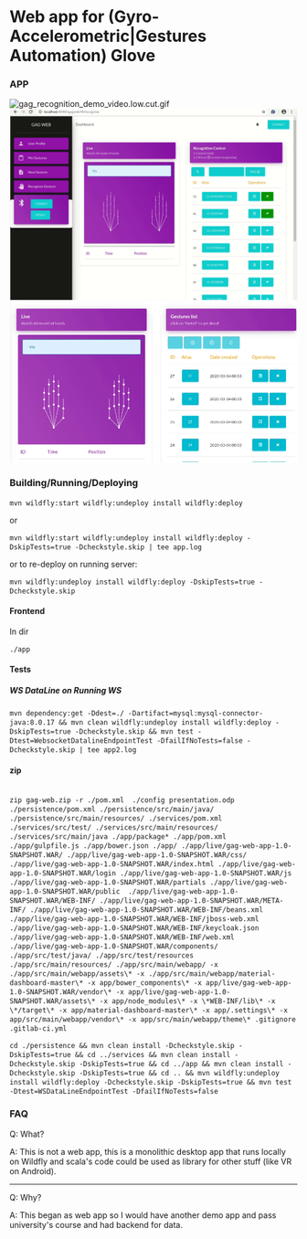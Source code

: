 # Web app for (Gyro-Accelerometric|Gestures Automation) Glove

### APP

![gag_recognition_demo_video.low.cut.gif](./docu/gag_recognition_demo_video.low.cut.gif)
![GAG_vis_2020-06-01_00-01.gif](./docu/GAG_vis_2020-06-01_00-01.gif)
![gag_visualization_2020-03-06_18-54.gif](./docu/gag_visualization_2020-03-06_18-54.gif)


### Building/Running/Deploying

```
mvn wildfly:start wildfly:undeploy install wildfly:deploy
```

or

```
mvn wildfly:start wildfly:undeploy install wildfly:deploy -DskipTests=true -Dcheckstyle.skip | tee app.log
```

or to re-deploy on running server:

```
mvn wildfly:undeploy install wildfly:deploy -DskipTests=true -Dcheckstyle.skip 
```

#### Frontend 

In dir 
```
./app
```

#### Tests

##### WS DataLine on Running WS

```
mvn dependency:get -Ddest=./ -Dartifact=mysql:mysql-connector-java:8.0.17 && mvn clean wildfly:undeploy install wildfly:deploy -DskipTests=true -Dcheckstyle.skip && mvn test -Dtest=WebsocketDatalineEndpointTest -DfailIfNoTests=false -Dcheckstyle.skip | tee app2.log
```

#### zip 

```

zip gag-web.zip -r ./pom.xml  ./config presentation.odp ./persistence/pom.xml ./persistence/src/main/java/ ./persistence/src/main/resources/ ./services/pom.xml ./services/src/test/ ./services/src/main/resources/ ./services/src/main/java ./app/package* ./app/pom.xml ./app/gulpfile.js ./app/bower.json ./app/ ./app/live/gag-web-app-1.0-SNAPSHOT.WAR/ ./app/live/gag-web-app-1.0-SNAPSHOT.WAR/css/ ./app/live/gag-web-app-1.0-SNAPSHOT.WAR/index.html ./app/live/gag-web-app-1.0-SNAPSHOT.WAR/login ./app/live/gag-web-app-1.0-SNAPSHOT.WAR/js ./app/live/gag-web-app-1.0-SNAPSHOT.WAR/partials ./app/live/gag-web-app-1.0-SNAPSHOT.WAR/public  ./app/live/gag-web-app-1.0-SNAPSHOT.WAR/WEB-INF/ ./app/live/gag-web-app-1.0-SNAPSHOT.WAR/META-INF/ ./app/live/gag-web-app-1.0-SNAPSHOT.WAR/WEB-INF/beans.xml ./app/live/gag-web-app-1.0-SNAPSHOT.WAR/WEB-INF/jboss-web.xml ./app/live/gag-web-app-1.0-SNAPSHOT.WAR/WEB-INF/keycloak.json ./app/live/gag-web-app-1.0-SNAPSHOT.WAR/WEB-INF/web.xml ./app/live/gag-web-app-1.0-SNAPSHOT.WAR/components/ ./app/src/test/java/ ./app/src/test/resources ./app/src/main/resources/ ./app/src/main/webapp/ -x ./app/src/main/webapp/assets\* -x ./app/src/main/webapp/material-dashboard-master\* -x app/bower_components\* -x app/live/gag-web-app-1.0-SNAPSHOT.WAR/vendor\* -x app/live/gag-web-app-1.0-SNAPSHOT.WAR/assets\* -x app/node_modules\* -x \*WEB-INF/lib\* -x \*/target\* -x app/material-dashboard-master\* -x app/.settings\* -x app/src/main/webapp/vendor\* -x app/src/main/webapp/theme\* .gitignore .gitlab-ci.yml

```


```
cd ./persistence && mvn clean install -Dcheckstyle.skip -DskipTests=true && cd ../services && mvn clean install -Dcheckstyle.skip -DskipTests=true && cd ../app && mvn clean install -Dcheckstyle.skip -DskipTests=true && cd .. && mvn wildfly:undeploy install wildfly:deploy -Dcheckstyle.skip -DskipTests=true && mvn test -Dtest=WSDataLineEndpointTest -DfailIfNoTests=false 
```

### FAQ

Q: What?

A: This is not a web app, this is a monolithic desktop app that runs locally on Wildfly and scala's code could be used as library for other stuff (like VR on Android).

-------------------

Q: Why?

A: This began as web app so I would have another demo app and pass university's course and had backend for data.
